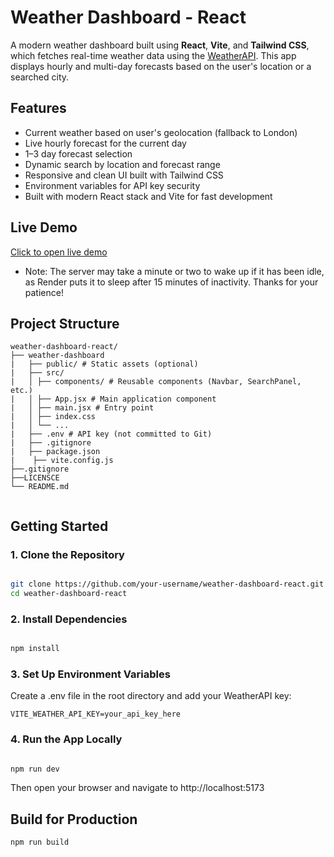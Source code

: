 # Weather Dashboard - React

A modern weather dashboard built using **React**, **Vite**, and **Tailwind CSS**, which fetches real-time weather data using the [WeatherAPI](https://www.weatherapi.com/). This app displays hourly and multi-day forecasts based on the user's location or a searched city.

##  Features

- Current weather based on user's geolocation (fallback to London)
- Live hourly forecast for the current day
- 1–3 day forecast selection
- Dynamic search by location and forecast range
- Responsive and clean UI built with Tailwind CSS
- Environment variables for API key security
- Built with modern React stack and Vite for fast development

##  Live Demo

[Click to open live demo](https://weather-om.vercel.app/) 
- Note: The server may take a minute or two to wake up if it has been idle, as Render puts it to sleep after 15 minutes of inactivity. Thanks for your patience!

##  Project Structure
```
weather-dashboard-react/
├── weather-dashboard
|   ├── public/ # Static assets (optional)
|   ├── src/
|   │ ├── components/ # Reusable components (Navbar, SearchPanel, etc.)
|   │ ├── App.jsx # Main application component
|   │ ├── main.jsx # Entry point
|   │ ├── index.css
|   │ └── ...
|   ├── .env # API key (not committed to Git)
|   ├── .gitignore
|   ├── package.json
|    ├── vite.config.js
├──.gitignore
├──LICENSCE
└── README.md


```
##  Getting Started

### 1. Clone the Repository

```bash

git clone https://github.com/your-username/weather-dashboard-react.git
cd weather-dashboard-react
```
### 2. Install Dependencies
```bash 

npm install
```

### 3. Set Up Environment Variables
Create a .env file in the root directory and add your WeatherAPI key:
```env
VITE_WEATHER_API_KEY=your_api_key_here
```

### 4. Run the App Locally
```bash

npm run dev
```
Then open your browser and navigate to http://localhost:5173

## Build for Production
```bash
npm run build
```
